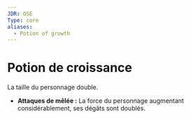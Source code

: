 ```yaml
---
JDR: OSE
Type: core
aliases:
  - Potion of growth
---
```

# Potion de croissance

La taille du personnage double.

- **Attaques de mêlée :** La force du personnage augmentant considérablement, ses dégâts sont doublés.
